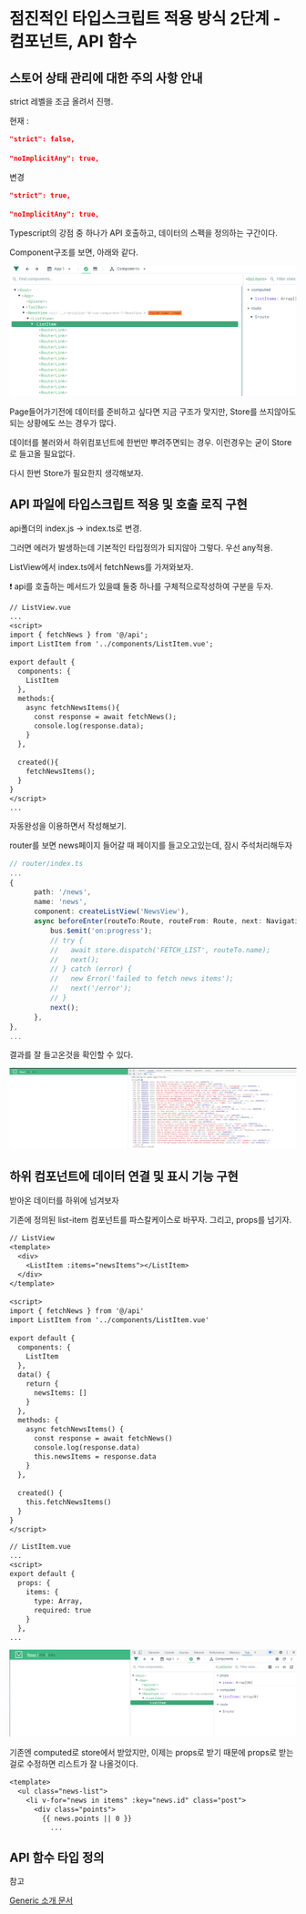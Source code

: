 # 점진적인 타입스크립트 적용 방식 2단계 - 컴포넌트, API 함수

## 스토어 상태 관리에 대한 주의 사항 안내

strict 레벨을 조금 올려서 진행.

현재 :

```json
"strict": false,

"noImplicitAny": true,
```

변경

```json
"strict": true,

"noImplicitAny": true,
```



Typescript의 강점 중 하나가 API 호출하고, 데이터의 스펙을 정의하는 구간이다.

Component구조를 보면, 아래와 같다.

![component-structure](./readme_images/11_component-structure.png)

Page들어가기전에 데이터를 준비하고 싶다면 지금 구조가 맞지만, Store를 쓰지않아도 되는 상황에도 쓰는 경우가 많다.

데이터를 불러와서 하위컴포넌트에 한번만 뿌려주면되는 경우. 이런경우는 굳이 Store로 들고올 필요없다.

다시 한번 Store가 필요한지 생각해보자.



## API 파일에 타입스크립트 적용 및 호출 로직 구현

api폴더의 index.js -> index.ts로 변경.

그러면 에러가 발생하는데 기본적인 타입정의가 되지않아 그렇다. 우선 any적용.

ListView에서 index.ts에서 fetchNews를 가져와보자.

❗ api를 호출하는 메서드가 있을떄 둘중 하나를 구체적으로작성하여 구분을 두자.

```vue
// ListView.vue
...
<script>
import { fetchNews } from '@/api';
import ListItem from '../components/ListItem.vue';

export default {
  components: {
    ListItem
  },
  methods:{
    async fetchNewsItems(){
      const response = await fetchNews();
      console.log(response.data);
    }
  },

  created(){
    fetchNewsItems();
  }
}
</script>
...
```

자동완성을 이용하면서 작성해보기.

router를 보면 news페이지 들어갈 때 페이지를 들고오고있는데, 잠시 주석처리해두자

```typescript
// router/index.ts
...
{
      path: '/news',
      name: 'news',
      component: createListView('NewsView'),
      async beforeEnter(routeTo:Route, routeFrom: Route, next: NavigationGuardNext<Vue>) {
          bus.$emit('on:progress');
          // try {
          //   await store.dispatch('FETCH_LIST', routeTo.name);
          //   next();
          // } catch (error) { 
          //   new Error('failed to fetch news items');
          //   next('/error');
          // }
          next();
      },
},
...
```

결과를 잘 들고온것을 확인할 수 있다.

![ListView-created](./readme_images/11_ListView-created.png)



## 하위 컴포넌트에 데이터 연결 및 표시 기능 구현

받아온 데이터를 하위에 넘겨보자

기존에 정의된 list-item 컴포넌트를 파스칼케이스로 바꾸자. 그리고, props를 넘기자.

```vue
// ListView
<template>
  <div>
    <ListItem :items="newsItems"></ListItem>
  </div>
</template>

<script>
import { fetchNews } from '@/api'
import ListItem from '../components/ListItem.vue'

export default {
  components: {
    ListItem
  },
  data() {
    return {
      newsItems: []
    }
  },
  methods: {
    async fetchNewsItems() {
      const response = await fetchNews()
      console.log(response.data)
      this.newsItems = response.data
    }
  },

  created() {
    this.fetchNewsItems()
  }
}
</script>
```

```vue
// ListItem.vue
...
<script>
export default {
  props: {
    items: {
      type: Array,
      required: true
    }
  },
...
```

![ListItem-Props](./readme_images/11_ListItem-Props.png)

기존엔 computed로 store에서 받았지만, 이제는 props로 받기 때문에 props로 받는 걸로 수정하면 리스트가 잘 나올것이다.

```vue
<template>
  <ul class="news-list">
    <li v-for="news in items" :key="news.id" class="post">
      <div class="points">
        {{ news.points || 0 }}
          ...
```



## API 함수 타입 정의

참고 

[Generic 소개 문서](https://joshua1988.github.io/ts/guide/generics.html)
